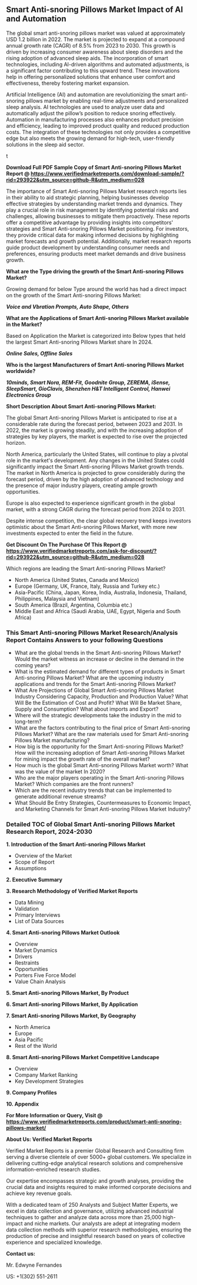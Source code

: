 <h2>Smart Anti-snoring Pillows Market Impact of AI and Automation</h2><p>The global smart anti-snoring pillows market was valued at approximately USD 1.2 billion in 2022. The market is projected to expand at a compound annual growth rate (CAGR) of 8.5% from 2023 to 2030. This growth is driven by increasing consumer awareness about sleep disorders and the rising adoption of advanced sleep aids. The incorporation of smart technologies, including AI-driven algorithms and automated adjustments, is a significant factor contributing to this upward trend. These innovations help in offering personalized solutions that enhance user comfort and effectiveness, thereby fostering market expansion.</p><p>Artificial Intelligence (AI) and automation are revolutionizing the smart anti-snoring pillows market by enabling real-time adjustments and personalized sleep analysis. AI technologies are used to analyze user data and automatically adjust the pillow’s position to reduce snoring effectively. Automation in manufacturing processes also enhances product precision and efficiency, leading to improved product quality and reduced production costs. The integration of these technologies not only provides a competitive edge but also meets the growing demand for high-tech, user-friendly solutions in the sleep aid sector.</p>t</p><p id="" class=""><strong>Download Full PDF Sample Copy of Smart Anti-snoring Pillows Market Report @ <a href="https://www.verifiedmarketreports.com/download-sample/?rid=293922&utm_source=github-R&utm_medium=028" target="_blank">https://www.verifiedmarketreports.com/download-sample/?rid=293922&utm_source=github-R&utm_medium=028</a></strong></p><p>The importance of&nbsp;Smart Anti-snoring Pillows Market research reports lies in their ability to aid strategic planning, helping businesses develop effective strategies by understanding market trends and dynamics. They play a crucial role in risk management by identifying potential risks and challenges, allowing businesses to mitigate them proactively. These reports offer a competitive advantage by providing insights into competitors' strategies and Smart Anti-snoring Pillows Market positioning. For investors, they provide critical data for making informed decisions by highlighting market forecasts and growth potential. Additionally, market research reports guide product development by understanding consumer needs and preferences, ensuring products meet market demands and drive business growth.</p><p><strong>What are the&nbsp;Type driving the growth of the Smart Anti-snoring Pillows Market?</strong></p><p id="" class="">Growing demand for below Type around the world has had a direct impact on the growth of the Smart Anti-snoring Pillows Market:</p><em><strong>Voice and Vbration Prompts, Auto Shape, Others</strong></em></p><strong>What are the&nbsp;Applications&nbsp;of Smart Anti-snoring Pillows Market available in the Market?</strong></p><p id="" class="">Based on Application the Market is categorized into Below types that held the largest Smart Anti-snoring Pillows Market share In 2024.</p><em><strong>Online Sales, Offline Sales</strong></em></p><strong>Who is the largest Manufacturers of Smart Anti-snoring Pillows Market worldwide?</strong></p><p><em><strong>10minds, Smart Nora, REM-Fit, Goodnite Group, ZEREMA, iSense, SleepSmart, GioClavis, Shenzhen H&T Intelligent Control, Hanwei Electronics Group</strong></em></p><p id="" class=""><strong>Short Description About Smart Anti-snoring Pillows Market:</strong></p><p>The global Smart Anti-snoring Pillows Market is anticipated to rise at a considerable rate during the forecast period, between 2023 and 2031. In 2022, the market is growing steadily, and with the increasing adoption of strategies by key players, the market is expected to rise over the projected horizon.</p><p>North America, particularly the United States, will continue to play a pivotal role in the market's development. Any changes in the United States could significantly impact the Smart Anti-snoring Pillows Market growth trends. The market in North America is projected to grow considerably during the forecast period, driven by the high adoption of advanced technology and the presence of major industry players, creating ample growth opportunities.</p><p>Europe is also expected to experience significant growth in the global market, with a strong CAGR during the forecast period from 2024 to 2031.</p><p>Despite intense competition, the clear global recovery trend keeps investors optimistic about the Smart Anti-snoring Pillows Market, with more new investments expected to enter the field in the future.</p><p id="" class=""><strong>Get Discount On The Purchase Of This Report @ <a href="https://www.verifiedmarketreports.com/ask-for-discount/?rid=293922&utm_source=github-R&utm_medium=028" target="_blank">https://www.verifiedmarketreports.com/ask-for-discount/?rid=293922&utm_source=github-R&utm_medium=028</a></strong></p>Which regions are leading the Smart Anti-snoring Pillows Market?</p><ul><li>North America (United States, Canada and Mexico)</li><li>Europe (Germany, UK, France, Italy, Russia and Turkey etc.)</li><li>Asia-Pacific (China, Japan, Korea, India, Australia, Indonesia, Thailand, Philippines, Malaysia and Vietnam)</li><li>South America (Brazil, Argentina, Columbia etc.)</li><li>Middle East and Africa (Saudi Arabia, UAE, Egypt, Nigeria and South Africa)</li></ul><h3 id="" class="">This Smart Anti-snoring Pillows Market Research/Analysis Report Contains Answers to your following Questions</h3><ul><li>What are the global trends in the Smart Anti-snoring Pillows Market? Would the market witness an increase or decline in the demand in the coming years?</li><li>What is the estimated demand for different types of products in Smart Anti-snoring Pillows Market? What are the upcoming industry applications and trends for the Smart Anti-snoring Pillows Market?</li><li>What Are Projections of Global Smart Anti-snoring Pillows Market Industry Considering Capacity, Production and Production Value? What Will Be the Estimation of Cost and Profit? What Will Be Market Share, Supply and Consumption? What about imports and Export?</li><li>Where will the strategic developments take the industry in the mid to long-term?</li><li>What are the factors contributing to the final price of Smart Anti-snoring Pillows Market? What are the raw materials used for Smart Anti-snoring Pillows Market manufacturing?</li><li>How big is the opportunity for the Smart Anti-snoring Pillows Market? How will the increasing adoption of Smart Anti-snoring Pillows Market for mining impact the growth rate of the overall market?</li><li>How much is the global Smart Anti-snoring Pillows Market worth? What was the value of the market In 2020?</li><li>Who are the major players operating in the Smart Anti-snoring Pillows Market? Which companies are the front runners?</li><li>Which are the recent industry trends that can be implemented to generate additional revenue streams?</li><li>What Should Be Entry Strategies, Countermeasures to Economic Impact, and Marketing Channels for Smart Anti-snoring Pillows Market Industry?</li></ul><h3 id="" class="">Detailed TOC of Global Smart Anti-snoring Pillows Market Research Report, 2024-2030</h3><p id="" class=""><strong>1. Introduction of the Smart Anti-snoring Pillows Market</strong></p><ul><li>Overview of the Market</li><li>Scope of Report</li><li>Assumptions</li></ul><p id="" class=""><strong>2. Executive Summary</strong></p><p id="" class=""><strong>3. Research Methodology of Verified Market Reports</strong></p><ul><li>Data Mining</li><li>Validation</li><li>Primary Interviews</li><li>List of Data Sources</li></ul><p id="" class=""><strong>4. Smart Anti-snoring Pillows Market Outlook</strong></p><ul><li>Overview</li><li>Market Dynamics</li><li>Drivers</li><li>Restraints</li><li>Opportunities</li><li>Porters Five Force Model</li><li>Value Chain Analysis</li></ul><p id="" class=""><strong>5. Smart Anti-snoring Pillows Market, By Product</strong></p><p id="" class=""><strong>6. Smart Anti-snoring Pillows Market, By Application</strong></p><p id="" class=""><strong>7. Smart Anti-snoring Pillows Market, By Geography</strong></p><ul><li>North America</li><li>Europe</li><li>Asia Pacific</li><li>Rest of the World</li></ul><p id="" class=""><strong>8. Smart Anti-snoring Pillows Market Competitive Landscape</strong></p><ul><li>Overview</li><li>Company Market Ranking</li><li>Key Development Strategies</li></ul><p id="" class=""><strong>9. Company Profiles</strong></p><p id="" class=""><strong>10. Appendix</strong></p><p id="" class=""><strong>For More Information or Query, Visit @ <a href="https://www.verifiedmarketreports.com/product/smart-anti-snoring-pillows-market/" target="_blank">https://www.verifiedmarketreports.com/product/smart-anti-snoring-pillows-market/</a></strong></p><p id="" class=""><strong>About Us: Verified Market Reports</strong></p><p id="" class="">Verified Market Reports is a premier Global Research and Consulting firm serving a diverse clientele of over 5000+ global customers. We specialize in delivering cutting-edge analytical research solutions and comprehensive information-enriched research studies.</p><p id="" class="">Our expertise encompasses strategic and growth analyses, providing the crucial data and insights required to make informed corporate decisions and achieve key revenue goals.</p><p id="" class="">With a dedicated team of 250 Analysts and Subject Matter Experts, we excel in data collection and governance, utilizing advanced industrial techniques to gather and analyze data across more than 25,000 high-impact and niche markets. Our analysts are adept at integrating modern data collection methods with superior research methodologies, ensuring the production of precise and insightful research based on years of collective experience and specialized knowledge.</p><p id="" class=""><strong>Contact us:</strong></p><p id="" class="">Mr. Edwyne Fernandes</p><p id="" class="">US: +1(302) 551-2611</p>